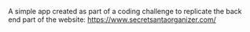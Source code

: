 A simple app created as part of a coding challenge to replicate the back end part of the website: https://www.secretsantaorganizer.com/
